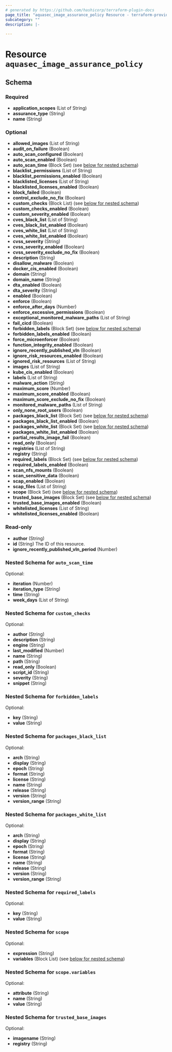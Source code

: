 ```yaml
---
# generated by https://github.com/hashicorp/terraform-plugin-docs
page_title: "aquasec_image_assurance_policy Resource - terraform-provider-aquasec"
subcategory: ""
description: |-
  
---
```


# Resource `aquasec_image_assurance_policy`





<!-- schema generated by tfplugindocs -->
## Schema

### Required

- **application_scopes** (List of String)
- **assurance_type** (String)
- **name** (String)

### Optional

- **allowed_images** (List of String)
- **audit_on_failure** (Boolean)
- **auto_scan_configured** (Boolean)
- **auto_scan_enabled** (Boolean)
- **auto_scan_time** (Block Set) (see [below for nested schema](#nestedblock--auto_scan_time))
- **blacklist_permissions** (List of String)
- **blacklist_permissions_enabled** (Boolean)
- **blacklisted_licenses** (List of String)
- **blacklisted_licenses_enabled** (Boolean)
- **block_failed** (Boolean)
- **control_exclude_no_fix** (Boolean)
- **custom_checks** (Block List) (see [below for nested schema](#nestedblock--custom_checks))
- **custom_checks_enabled** (Boolean)
- **custom_severity_enabled** (Boolean)
- **cves_black_list** (List of String)
- **cves_black_list_enabled** (Boolean)
- **cves_white_list** (List of String)
- **cves_white_list_enabled** (Boolean)
- **cvss_severity** (String)
- **cvss_severity_enabled** (Boolean)
- **cvss_severity_exclude_no_fix** (Boolean)
- **description** (String)
- **disallow_malware** (Boolean)
- **docker_cis_enabled** (Boolean)
- **domain** (String)
- **domain_name** (String)
- **dta_enabled** (Boolean)
- **dta_severity** (String)
- **enabled** (Boolean)
- **enforce** (Boolean)
- **enforce_after_days** (Number)
- **enforce_excessive_permissions** (Boolean)
- **exceptional_monitored_malware_paths** (List of String)
- **fail_cicd** (Boolean)
- **forbidden_labels** (Block Set) (see [below for nested schema](#nestedblock--forbidden_labels))
- **forbidden_labels_enabled** (Boolean)
- **force_microenforcer** (Boolean)
- **function_integrity_enabled** (Boolean)
- **ignore_recently_published_vln** (Boolean)
- **ignore_risk_resources_enabled** (Boolean)
- **ignored_risk_resources** (List of String)
- **images** (List of String)
- **kube_cis_enabled** (Boolean)
- **labels** (List of String)
- **malware_action** (String)
- **maximum_score** (Number)
- **maximum_score_enabled** (Boolean)
- **maximum_score_exclude_no_fix** (Boolean)
- **monitored_malware_paths** (List of String)
- **only_none_root_users** (Boolean)
- **packages_black_list** (Block Set) (see [below for nested schema](#nestedblock--packages_black_list))
- **packages_black_list_enabled** (Boolean)
- **packages_white_list** (Block Set) (see [below for nested schema](#nestedblock--packages_white_list))
- **packages_white_list_enabled** (Boolean)
- **partial_results_image_fail** (Boolean)
- **read_only** (Boolean)
- **registries** (List of String)
- **registry** (String)
- **required_labels** (Block Set) (see [below for nested schema](#nestedblock--required_labels))
- **required_labels_enabled** (Boolean)
- **scan_nfs_mounts** (Boolean)
- **scan_sensitive_data** (Boolean)
- **scap_enabled** (Boolean)
- **scap_files** (List of String)
- **scope** (Block Set) (see [below for nested schema](#nestedblock--scope))
- **trusted_base_images** (Block Set) (see [below for nested schema](#nestedblock--trusted_base_images))
- **trusted_base_images_enabled** (Boolean)
- **whitelisted_licenses** (List of String)
- **whitelisted_licenses_enabled** (Boolean)

### Read-only

- **author** (String)
- **id** (String) The ID of this resource.
- **ignore_recently_published_vln_period** (Number)

<a id="nestedblock--auto_scan_time"></a>
### Nested Schema for `auto_scan_time`

Optional:

- **iteration** (Number)
- **iteration_type** (String)
- **time** (String)
- **week_days** (List of String)


<a id="nestedblock--custom_checks"></a>
### Nested Schema for `custom_checks`

Optional:

- **author** (String)
- **description** (String)
- **engine** (String)
- **last_modified** (Number)
- **name** (String)
- **path** (String)
- **read_only** (Boolean)
- **script_id** (String)
- **severity** (String)
- **snippet** (String)


<a id="nestedblock--forbidden_labels"></a>
### Nested Schema for `forbidden_labels`

Optional:

- **key** (String)
- **value** (String)


<a id="nestedblock--packages_black_list"></a>
### Nested Schema for `packages_black_list`

Optional:

- **arch** (String)
- **display** (String)
- **epoch** (String)
- **format** (String)
- **license** (String)
- **name** (String)
- **release** (String)
- **version** (String)
- **version_range** (String)


<a id="nestedblock--packages_white_list"></a>
### Nested Schema for `packages_white_list`

Optional:

- **arch** (String)
- **display** (String)
- **epoch** (String)
- **format** (String)
- **license** (String)
- **name** (String)
- **release** (String)
- **version** (String)
- **version_range** (String)


<a id="nestedblock--required_labels"></a>
### Nested Schema for `required_labels`

Optional:

- **key** (String)
- **value** (String)


<a id="nestedblock--scope"></a>
### Nested Schema for `scope`

Optional:

- **expression** (String)
- **variables** (Block List) (see [below for nested schema](#nestedblock--scope--variables))

<a id="nestedblock--scope--variables"></a>
### Nested Schema for `scope.variables`

Optional:

- **attribute** (String)
- **name** (String)
- **value** (String)



<a id="nestedblock--trusted_base_images"></a>
### Nested Schema for `trusted_base_images`

Optional:

- **imagename** (String)
- **registry** (String)


